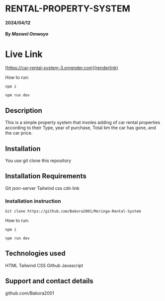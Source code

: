 # RENTAL-PROPERTY-SYSTEM

#### 2024/04/12

#### By *Maxwel Omwoyo*

# Live Link
[https://car-rental-system-3.onrender.com](renderlink)

How to run:

```
npm i
```
```
npm run dev
```


## Description
This is a simple property system that involes adding of car rental properties
according to their Type, year of purchase, Total km the car has gone, and the car price.

## Installation
You use git clone this repository

## Installation Requirements
Git
json-server
Tailwind css cdn link
### Installation instruction
```
Git clone https://github.com/Bakora2001/Moringa-Rental-System

```
How to run:

```
npm i
```
```
npm run dev
```

## Technologies used
HTML
Tailwind CSS
Github
Javascript

## Support and contact details
github.com/Bakora2001
